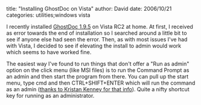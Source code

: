
title: "Installing GhostDoc on Vista"
author: David
date: 2006/10/21
categories: utilities;windows vista

I recently installed [GhostDoc 1.9.5](http://www.roland-weigelt.de/ghostdoc/) on Vista RC2 at home. At first, I received as error towards the end of installation so I searched around a little bit to see if anyone else had seen the error. Then, as with most issues I've had with Vista, I decided to see if elevating the install to admin would work which seems to have worked fine. 

The easiest way I've found to run things that don't offer a "Run as admin" option on the click menu (like MSI files) is to run the Command Prompt as an admin and then start the program from there. You can pull up the start menu, type cmd and then CTRL+SHIFT+ENTER which will run the command as an admin ([thanks to Kristan Kenney for that info](http://www.windows-now.com/blogs/kmkenney/archive/2006/10/05/An-easier-way-to-run-elevated.aspx)). Quite a nifty shortcut key for running as an administrator.

